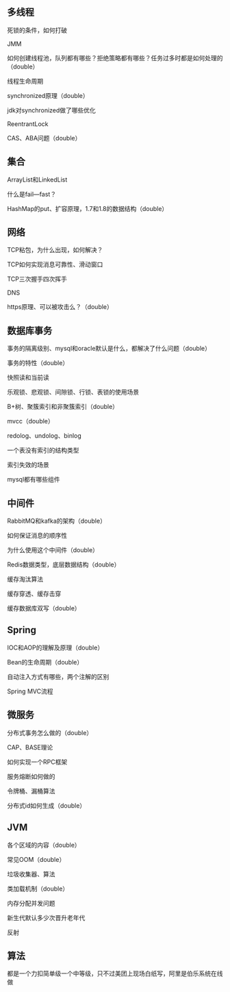 ## 多线程

死锁的条件，如何打破

JMM

如何创建线程池，队列都有哪些？拒绝策略都有哪些？任务过多时都是如何处理的（double）

线程生命周期

synchronized原理（double）

jdk对synchronized做了哪些优化

ReentrantLock

CAS、ABA问题（double）

## 集合

ArrayList和LinkedList

什么是fail—fast？

HashMap的put、扩容原理，1.7和1.8的数据结构（double）

## 网络

TCP粘包，为什么出现，如何解决？

TCP如何实现消息可靠性、滑动窗口

TCP三次握手四次挥手

DNS

https原理、可以被攻击么？（double）

## 数据库事务

事务的隔离级别、mysql和oracle默认是什么，都解决了什么问题（double）

事务的特性（double）

快照读和当前读

乐观锁、悲观锁、间隙锁、行锁、表锁的使用场景

B+树、聚簇索引和非聚簇索引（double）

mvcc（double）

redolog、undolog、binlog

一个表没有索引的结构类型

索引失效的场景

mysql都有哪些组件

## 中间件

RabbitMQ和kafka的架构（double）

如何保证消息的顺序性

为什么使用这个中间件（double）

Redis数据类型，底层数据结构（double）

缓存淘汰算法

缓存穿透、缓存击穿

缓存数据库双写（double）

## Spring

IOC和AOP的理解及原理（double）

Bean的生命周期（double）

自动注入方式有哪些，两个注解的区别

Spring MVC流程

## 微服务

分布式事务怎么做的（double）

CAP、BASE理论

如何实现一个RPC框架

服务熔断如何做的

令牌桶、漏桶算法

分布式id如何生成（double）

## JVM

各个区域的内容（double）

常见OOM（double）

垃圾收集器、算法

类加载机制（double）

内存分配并发问题

新生代默认多少次晋升老年代

反射

## 算法

都是一个力扣简单级一个中等级，只不过美团上现场白纸写，阿里是伯乐系统在线做
